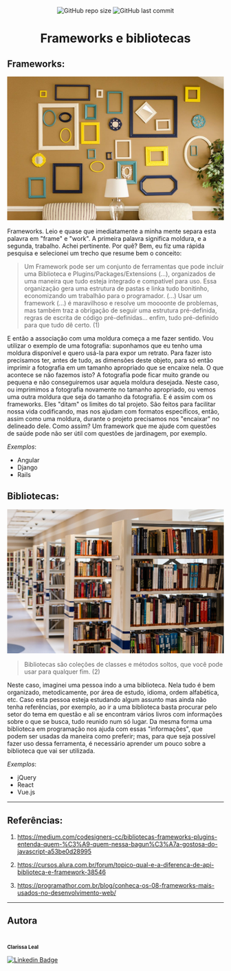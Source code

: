 <p align="center">
  <a> 
    <img alt="GitHub repo size" src="https://img.shields.io/github/repo-size/lealclarissa/exercicio-semana-1">
    <img alt="GitHub last commit" src="https://img.shields.io/github/last-commit/lealclarissa/exercicio-semana-1">
  </a>
</p>

<h1 align="center">Frameworks e bibliotecas</h1>

## Frameworks:

[![Moldura](./assets/frames.jpg)](https://br.pinterest.com/pin/24418022958131577/)

Frameworks. Leio e quase que imediatamente a minha mente separa esta palavra em "frame" e "work". A primeira palavra significa moldura, e a segunda, trabalho. Achei pertinente. Por quê? Bem, eu fiz uma rápida pesquisa e selecionei um trecho que resume bem o conceito:

> Um Framework pode ser um conjunto de ferramentas que pode incluir uma Biblioteca e Plugins/Packages/Extensions (...), organizados de uma maneira que tudo esteja integrado e compatível para uso. Essa organização gera uma estrutura de pastas e linka tudo bonitinho, economizando um trabalhão para o programador.
(...) Usar um framework (...) é maravilhoso e resolve um moooonte de problemas, mas também traz a obrigação de seguir uma estrutura pré-definida, regras de escrita de código pré-definidas… enfim, tudo pré-definido para que tudo dê certo. (1)

E então a associação com uma moldura começa a me fazer sentido. Vou utilizar o exemplo de uma fotografia: suponhamos que eu tenho uma moldura disponível e quero usá-la para expor um retrato. Para fazer isto precisamos ter, antes de tudo, as dimensões deste objeto, para só então imprimir a fotografia em um tamanho apropriado que se encaixe nela. O que acontece se não fazemos isto? A fotografia pode ficar muito grande ou pequena e não conseguiremos usar aquela moldura desejada. Neste caso, ou imprimimos a fotografia novamente no tamanho apropriado, ou vemos uma outra moldura que seja do tamanho da fotografia. 
E é assim com os frameworks. Eles "ditam" os limites do tal projeto. São feitos para facilitar nossa vida codificando, mas nos ajudam com formatos específicos, então, assim como uma moldura, durante o projeto precisamos nos "encaixar" no delineado dele. Como assim? Um framework que me ajude com questões de saúde pode não ser útil com questões de jardinagem, por exemplo.

*Exemplos*:

* Angular
* Django
* Rails

## Bibliotecas:

[![Biblioteca](./assets/biblioteca.jpg)](https://www.pexels.com/pt-br/foto/aprendendo-arrumado-biblioteca-conhecimento-256541/)

> Bibliotecas são coleções de classes e métodos soltos, que você pode usar para qualquer fim. (2)

Neste caso, imaginei uma pessoa indo a uma biblioteca. Nela tudo é bem organizado, metodicamente, por área de estudo, idioma, ordem alfabética, etc. Caso esta pessoa esteja estudando algum assunto mas ainda não tenha referências, por exemplo, ao ir a uma biblioteca basta procurar pelo setor do tema em questão e ali se encontram vários livros com informações sobre o que se busca, tudo reunido num só lugar. Da mesma forma uma biblioteca em programação nos ajuda com essas "informações", que podem ser usadas da maneira como preferir; mas, para que seja possível fazer uso dessa ferramenta, é necessário aprender um pouco sobre a biblioteca que vai ser utilizada.

*Exemplos*:

* jQuery
* React
* Vue.js

---

## Referências:

1. https://medium.com/codesigners-cc/bibliotecas-frameworks-plugins-entenda-quem-%C3%A9-quem-nessa-bagun%C3%A7a-gostosa-do-javascript-a53be0d28995

2. https://cursos.alura.com.br/forum/topico-qual-e-a-diferenca-de-api-biblioteca-e-framework-38546

3. https://programathor.com.br/blog/conheca-os-08-frameworks-mais-usados-no-desenvolvimento-web/

---

## Autora

<a>
 <img style="border-radius: 50%;" src="https://avatars2.githubusercontent.com/u/69424163?s=400&u=6c4ceb2494ca08ef4a05454277aee432c6b5644f&v=4" width="100px;" alt=""/>
 <br />
 <sub><b>Clarissa Leal</b></sub>
</a>

[![Linkedin Badge](https://img.shields.io/badge/-Clarissa-blue?style=flat-square&logo=Linkedin&logoColor=white&link=https://www.linkedin.com/in/clarissa-leal/)](https://www.linkedin.com/in/clarissa-leal/)